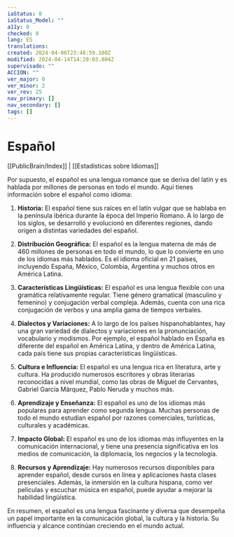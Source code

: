 ```yaml
---
iaStatus: 0
iaStatus_Model: ""
a11y: 0
checked: 0
lang: ES
translations: 
created: 2024-04-06T23:48:59.180Z
modified: 2024-04-14T14:29:03.804Z
supervisado: ""
ACCION: ""
ver_major: 0
ver_minor: 2
ver_rev: 25
nav_primary: []
nav_secondary: []
tags: []
---
```

# Español

[[PublicBrain/Index]] | [[Estadísticas sobre Idiomas]]

Por supuesto, el español es una lengua romance que se deriva del latín y es hablada por millones de personas en todo el mundo. Aquí tienes información sobre el español como idioma:

1. **Historia:** El español tiene sus raíces en el latín vulgar que se hablaba en la península ibérica durante la época del Imperio Romano. A lo largo de los siglos, se desarrolló y evolucionó en diferentes regiones, dando origen a distintas variedades del español.
    
2. **Distribución Geográfica:** El español es la lengua materna de más de 460 millones de personas en todo el mundo, lo que lo convierte en uno de los idiomas más hablados. Es el idioma oficial en 21 países, incluyendo España, México, Colombia, Argentina y muchos otros en América Latina.
    
3. **Características Lingüísticas:** El español es una lengua flexible con una gramática relativamente regular. Tiene género gramatical (masculino y femenino) y conjugación verbal compleja. Además, cuenta con una rica conjugación de verbos y una amplia gama de tiempos verbales.
    
4. **Dialectos y Variaciones:** A lo largo de los países hispanohablantes, hay una gran variedad de dialectos y variaciones en la pronunciación, vocabulario y modismos. Por ejemplo, el español hablado en España es diferente del español en América Latina, y dentro de América Latina, cada país tiene sus propias características lingüísticas.
    
5. **Cultura e Influencia:** El español es una lengua rica en literatura, arte y cultura. Ha producido numerosos escritores y obras literarias reconocidas a nivel mundial, como las obras de Miguel de Cervantes, Gabriel García Márquez, Pablo Neruda y muchos más.
    
6. **Aprendizaje y Enseñanza:** El español es uno de los idiomas más populares para aprender como segunda lengua. Muchas personas de todo el mundo estudian español por razones comerciales, turísticas, culturales y académicas.
    
7. **Impacto Global:** El español es uno de los idiomas más influyentes en la comunicación internacional, y tiene una presencia significativa en los medios de comunicación, la diplomacia, los negocios y la tecnología.
    
8. **Recursos y Aprendizaje:** Hay numerosos recursos disponibles para aprender español, desde cursos en línea y aplicaciones hasta clases presenciales. Además, la inmersión en la cultura hispana, como ver películas y escuchar música en español, puede ayudar a mejorar la habilidad lingüística.
    

En resumen, el español es una lengua fascinante y diversa que desempeña un papel importante en la comunicación global, la cultura y la historia. Su influencia y alcance continúan creciendo en el mundo actual.